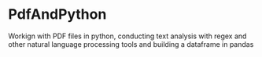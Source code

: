 # PdfAndPython

Workign with PDF files in python, conducting text analysis with regex and other natural language processing tools and building a dataframe in pandas
